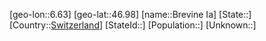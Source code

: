﻿---
location: [46.98,6.63]
type: City
tags:
- geo/City


SpocWebEntityId: 29345
isDeleted: false
confidential: public

---
[geo-lon::6.63]
[geo-lat::46.98]
[name::Brevine Ia]
[State::]
[Country::[Switzerland](geo/Continent/Europe/Switzerland.md)]
[StateId::]
[Population::]
[Unknown::]

